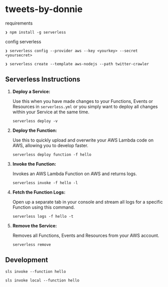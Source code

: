 # tweets-by-donnie

requirements

```shell
❯ npm install -g serverless
```

config serverless

```shell
❯ serverless config --provider aws --key <yourkey> --secret <yoursecret>
```

```shell
❯ serverless create --template aws-nodejs --path twitter-crawler
```

## Serverless Instructions

1.  **Deploy a Service:**

    Use this when you have made changes to your Functions, Events or Resources in `serverless.yml` or you simply want to deploy all changes within your Service at the same time.

    ```shell
    serverless deploy -v
    ```

2.  **Deploy the Function:**

    Use this to quickly upload and overwrite your AWS Lambda code on AWS, allowing you to develop faster.

    ```shell
    serverless deploy function -f hello
    ```

3.  **Invoke the Function:**

    Invokes an AWS Lambda Function on AWS and returns logs.

    ```shell
    serverless invoke -f hello -l
    ```

4.  **Fetch the Function Logs:**

    Open up a separate tab in your console and stream all logs for a specific Function using this command.

    ```shell
    serverless logs -f hello -t
    ```

5.  **Remove the Service:**

    Removes all Functions, Events and Resources from your AWS account.

    ```shell
    serverless remove
    ```

## Development

```shell
sls invoke --function hello
```

```shell
sls invoke local --function hello
```
